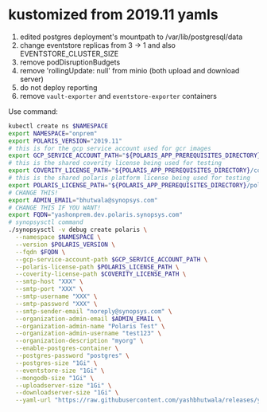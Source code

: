 # kustomized from 2019.11 yamls

1. edited postgres deployment's mountpath to /var/lib/postgresql/data
2. change eventstore replicas from 3 -> 1 and also EVENTSTORE_CLUSTER_SIZE
3. remove podDisruptionBudgets
4. remove 'rollingUpdate: null' from minio (both upload and download server)
5. do not deploy reporting
6. remove `vault-exporter` and `eventstore-exporter` containers

Use command:

```bash
kubectl create ns $NAMESPACE
export NAMESPACE="onprem"
export POLARIS_VERSION="2019.11"
# this is for the gcp service account used for gcr images
export GCP_SERVICE_ACCOUNT_PATH="${POLARIS_APP_PREREQUISITES_DIRECTORY}/gcp-service-account-token-for-images.json"
# this is the shared coverity license being used for testing
export COVERITY_LICENSE_PATH="${POLARIS_APP_PREREQUISITES_DIRECTORY}/coverity-license.xml"
# this is the shared polaris platform license being used for testing
export POLARIS_LICENSE_PATH="${POLARIS_APP_PREREQUISITES_DIRECTORY}/polaris-platform-license.json"
# CHANGE THIS!
export ADMIN_EMAIL="bhutwala@synopsys.com"
# CHANGE THIS IF YOU WANT!
export FQDN="yashonprem.dev.polaris.synopsys.com"
# synopsysctl command
./synopsysctl -v debug create polaris \
  --namespace $NAMESPACE \
  --version $POLARIS_VERSION \
  --fqdn $FQDN \
  --gcp-service-account-path $GCP_SERVICE_ACCOUNT_PATH \
  --polaris-license-path $POLARIS_LICENSE_PATH \
  --coverity-license-path $COVERITY_LICENSE_PATH \
  --smtp-host "XXX" \
  --smtp-port "XXX" \
  --smtp-username "XXX" \
  --smtp-password "XXX" \
  --smtp-sender-email "noreply@synopsys.com" \
  --organization-admin-email $ADMIN_EMAIL \
  --organization-admin-name "Polaris Test" \
  --organization-admin-username "test123" \
  --organization-description "myorg" \
  --enable-postgres-container \
  --postgres-password "postgres" \
  --postgres-size "1Gi" \
  --eventstore-size "1Gi" \
  --mongodb-size "1Gi" \
  --uploadserver-size "1Gi" \
  --downloadserver-size "1Gi" \
  --yaml-url "https://raw.githubusercontent.com/yashbhutwala/releases/yb-custom"
```
